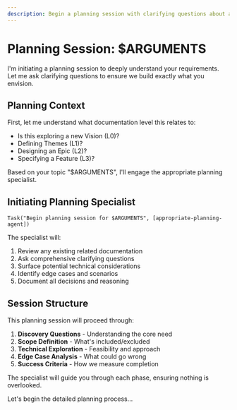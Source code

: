 ```yaml
---
description: Begin a planning session with clarifying questions about a specific topic
---
```


# Planning Session: $ARGUMENTS

I'm initiating a planning session to deeply understand your requirements. Let me ask clarifying questions to ensure we build exactly what you envision.

## Planning Context

First, let me understand what documentation level this relates to:
- Is this exploring a new Vision (L0)?
- Defining Themes (L1)?
- Designing an Epic (L2)?
- Specifying a Feature (L3)?

Based on your topic "$ARGUMENTS", I'll engage the appropriate planning specialist.

## Initiating Planning Specialist

```
Task("Begin planning session for $ARGUMENTS", [appropriate-planning-agent])
```

The specialist will:
1. Review any existing related documentation
2. Ask comprehensive clarifying questions
3. Surface potential technical considerations
4. Identify edge cases and scenarios
5. Document all decisions and reasoning

## Session Structure

This planning session will proceed through:
1. **Discovery Questions** - Understanding the core need
2. **Scope Definition** - What's included/excluded
3. **Technical Exploration** - Feasibility and approach
4. **Edge Case Analysis** - What could go wrong
5. **Success Criteria** - How we measure completion

The specialist will guide you through each phase, ensuring nothing is overlooked.

Let's begin the detailed planning process...